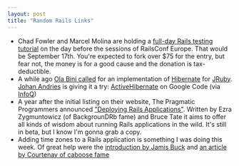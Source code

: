 ```yaml
---
layout: post
title: "Random Rails Links"
---
```

* Chad Fowler and Marcel Molina are holding a [full-day Rails testing tutorial](http://www.chadfowler.com/2007/8/21/railsconf-europe-full-day-testing-tutorial) on the day before the sessions of RailsConf Europe. That would be September 17th. You're expected to fork over $75 for the entry, but fear not, the money is for a good cause and the donation is tax-deductible.
* A while ago [Ola Bini called](http://ola-bini.blogspot.com/2007/04/activehibernate-any-takers.html) for an implementation of [Hibernate](http://www.hibernate.org) for [JRuby](http://jruby.codehaus.org/). [Johan Andries](http://rubymatic.blogspot.com/) is giving it a try: [ActiveHibernate](http://code.google.com/p/activehibernate/) on Google Code (via [InfoQ](http://www.infoq.com/news/2007/08/jruby-active-hibernate))
* A year after the initial listing on their website, The Pragmatic Programmers announced ["Deploying Rails Applications"](http://pragmaticprogrammer.com/titles/fr_deploy/index.html). Written by Ezra Zygmuntowicz (of BackgrounDRb fame) and Bruce Tate it aims to offer all kinds of wisdom about running Rails applications in the wild. It's still in beta, but I know I'm gonna grab a copy.
* Adding time zones to a Rails application is something I was doing this week. Of great help were the [introduction by Jamis Buck](http://weblog.jamisbuck.org/2007/2/2/introducing-tztime) and [an article by Courtenay of caboose fame](http://blog.caboo.se/articles/2007/2/23/adding-timezone-to-your-rails-app)